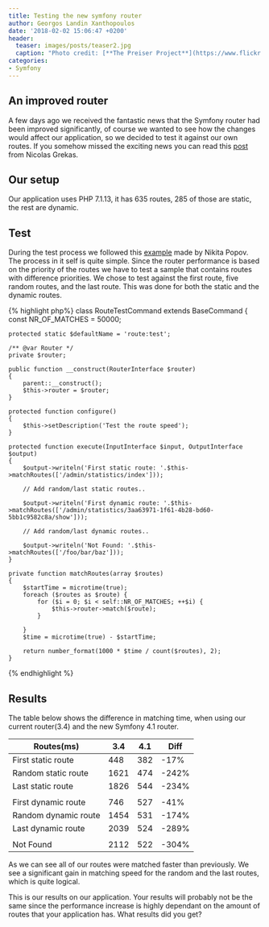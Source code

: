 ```yaml
---
title: Testing the new symfony router
author: Georgos Landin Xanthopoulos
date: '2018-02-02 15:06:47 +0200'
header:
  teaser: images/posts/teaser2.jpg
  caption: "Photo credit: [**The Preiser Project**](https://www.flickr.com/photos/thepreiserproject/)"
categories:
- Symfony
---
```

## An improved router

A few days ago we received the fantastic news that the Symfony router had been improved significantly, of course we wanted to see how
the changes would affect our application, so we decided to test it against our own routes. 
If you somehow missed the exciting news you can read this [post](https://medium.com/@nicolas.grekas/making-symfonys-router-77-7x-faster-1-2-958e3754f0e1) from Nicolas Grekas. 

## Our setup 
Our application uses PHP 7.1.13, it has 635 routes, 285 of those are static, the rest are dynamic. 

## Test 
During the test process we followed this [example](https://gist.github.com/nikic/9049180) made by Nikita Popov. 
The process in it self is quite simple. Since the router performance is based on the priority of the routes we have
to test a sample that contains routes with difference priorities. 
We chose to test against the first route, five random routes, and the last route. This was done for both the static
and the dynamic routes. 

{% highlight php%}
class RouteTestCommand extends BaseCommand
{
    const NR_OF_MATCHES = 50000;

    protected static $defaultName = 'route:test';

    /** @var Router */
    private $router;

    public function __construct(RouterInterface $router)
    {
        parent::__construct();
        $this->router = $router;
    }

    protected function configure()
    {
        $this->setDescription('Test the route speed');
    }

    protected function execute(InputInterface $input, OutputInterface $output)
    {
        $output->writeln('First static route: '.$this->matchRoutes(['/admin/statistics/index']));
        
        // Add random/last static routes..

        $output->writeln('First dynamic route: '.$this->matchRoutes(['/admin/statistics/3aa63971-1f61-4b28-bd60-5bb1c9582c8a/show']));
        
        // Add random/last dynamic routes..

        $output->writeln('Not Found: '.$this->matchRoutes(['/foo/bar/baz']));
    }

    private function matchRoutes(array $routes)
    {
        $startTime = microtime(true);
        foreach ($routes as $route) {
            for ($i = 0; $i < self::NR_OF_MATCHES; ++$i) {
                $this->router->match($route);
            }
            
        }
        $time = microtime(true) - $startTime;

        return number_format(1000 * $time / count($routes), 2);
    }

{% endhighlight %}

## Results
The table below shows the difference in matching time, when using our current router(3.4) and the new Symfony 4.1 router. 


| Routes(ms)            | 3.4    | 4.1   | Diff  |
| ----------------------|--------|-------|-------|
| First static route    | 448    | 382   | -17%  |
| Random static route   | 1621   | 474   | -242% | 
| Last static route     | 1826   | 544   | -234% | 
|                       |        |       |       |
| First dynamic route   | 746    | 527   | -41%  |
| Random dynamic route  | 1454   | 531   | -174% |
| Last dynamic route    | 2039   | 524   | -289% |
|                       |        |       |       |
| Not Found             | 2112   | 522   | -304% | 

As we can see all of our routes were matched faster than previously. We see a significant gain in matching speed for 
the random and the last routes, which is quite logical. 

This is our results on our application. Your results will probably not be the same since the performance increase is highly dependant on the amount of routes
that your application has. What results did you get?